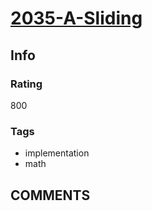 # [2035-A-Sliding](https://codeforces.com/problemset/problem/2035/A)

## Info

### Rating

800

### Tags

- implementation
- math

## __COMMENTS__

> 
